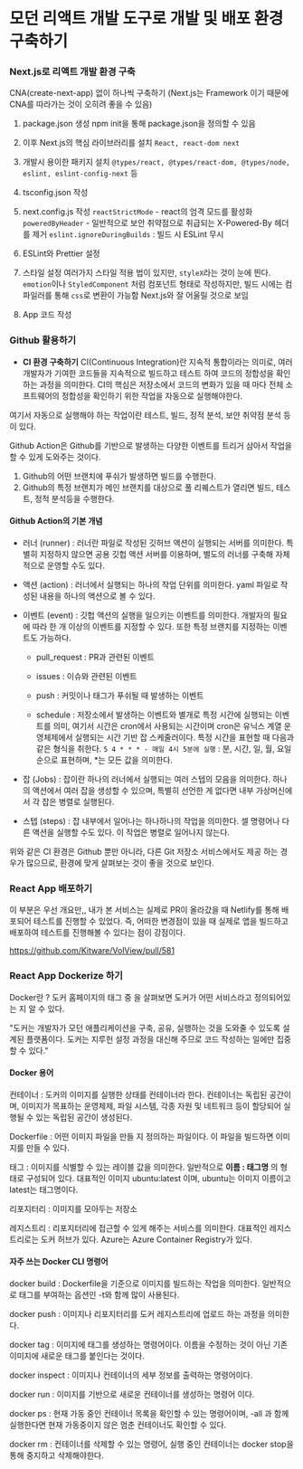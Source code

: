# 모던 리액트 개발 도구로 개발 및 배포 환경 구축하기

### Next.js로 리액트 개발 환경 구축

CNA(create-next-app) 없이 하나씩 구축하기 (Next.js는 Framework 이기 때문에 CNA를 따라가는 것이 오히려 좋을 수 있음)

1. package.json 생성
   npm init을 통해 package.json을 정의할 수 있음

2. 이후 Next.js의 핵심 라이브러리를 설치
   `React, react-dom next`

3. 개발시 용이한 패키지 설치
   `@types/react, @types/react-dom, @types/node, eslint, eslint-config-next` 등

4. tsconfig.json 작성

5. next.config.js 작성
   `reactStrictMode` - react의 엄격 모드를 활성화
   `poweredByHeader` - 일반적으로 보안 취약점으로 취급되는 X-Powered-By 헤더를 제거
   `eslint.ignoreDuringBuilds` : 빌드 시 ESLint 무시

6. ESLint와 Prettier 설정

7. 스타일 설정
   여러가지 스타일 적용 법이 있지만,
   `styleX`라는 것이 눈에 띈다.
   `emotion`이나 `StyledComponent` 처럼 컴포넌트 형태로 작성하지만, 빌드 시에는 컴파일러를 통해 `css`로 변환이 가능함
   Next.js와 잘 어울릴 것으로 보임

8. App 코드 작성

### Github 활용하기

- **CI 환경 구축하기**
  CI(Continuous Integration)란 지속적 통합이라는 의미로, 여러 개발자가 기여한 코드들을 지속적으로 빌드하고 테스트 하여 코드의 정합성을 확인하는 과정을 의미한다.
  CI의 핵심은 저장소에서 코드의 변화가 있을 때 마다 전체 소프트웨어의 정합성을 확인하기 위한 작업을 자동으로 실행해야한다.

여기서 자동으로 실행해야 하는 작업이란 테스트, 빌드, 정적 분석, 보얀 취약점 분석 등이 있다.

Github Action은 Github를 기반으로 발생하는 다양한 이벤트를 트리거 삼아서 작업을 할 수 있게 도와주는 것이다.

1. Github의 어떤 브랜치에 푸쉬가 발생하면 빌드를 수행한다.
2. Github의 특정 브랜치가 메인 브랜치를 대상으로 풀 리퀘스트가 열리면 빌드, 테스트, 정적 분석등을 수행한다.

#### Github Action의 기본 개념

- 러너 (runner) : 러너란 파일로 작성된 깃허브 액션이 실행되는 서버를 의미한다. 특별히 지정하지 않으면 공용 깃헙 액션 서버를 이용하며, 별도의 러너를 구축해 자체적으로 운영할 수도 있다.

- 액션 (action) : 러너에서 실행되는 하나의 작업 단위를 의미한다. yaml 파일로 작성된 내용을 하나의 액션으로 볼 수 있다.

- 이벤트 (event) : 깃헙 액션의 실행을 일으키는 이벤트를 의미한다. 개발자의 필요에 따라 한 개 이상의 이벤트를 지정할 수 있다. 또한 특정 브랜치를 지정하는 이벤트도 가능하다.

  - pull_request : PR과 관련된 이벤트

  - issues : 이슈와 관련된 이벤트

  - push : 커밋이나 태그가 푸쉬될 때 발생하는 이벤트

  - schedule : 저장소에서 발생하는 이벤트와 별개로 특정 시간에 실행되는 이벤트를 의미, 여기서 시간은 cron에서 사용되는 시간이며 cron은 유닉스 계열 운영체제에서 실행되는 시간 기반 잡 스케줄러이다. 특정 시간을 표현할 때 다음과 같은 형식을 취한다.
    `5 4 * * * - 매일 4시 5분에 실행` : 분, 시간, 일, 월, 요일 순으로 표현하며, \*는 모든 값을 의미한다.

- 잡 (Jobs) : 잡이란 하나의 러너에서 실행되는 여러 스텝의 모음을 의미한다. 하나의 액션에서 여러 잡을 생성할 수 있으며, 특별히 선언한 게 없다면 내부 가상머신에서 각 잡은 병렬로 실행된다.

- 스텝 (steps) : 잡 내부에서 일어나는 하나하나의 작업을 의미한다. 셀 명령어나 다른 액션을 실행할 수도 있다. 이 작업은 병렬로 일어나지 않는다.

위와 같은 CI 환경은 Github 뿐만 아니라, 다른 Git 저장소 서비스에서도 제공 하는 경우가 많으므로, 환경에 맞게 살펴보는 것이 좋을 것으로 보인다.

### React App 배포하기

이 부분은 우선 개요만,, 내가 본 서비스는 실제로 PR이 올라갔을 때 Netlify를 통해 배포되어 테스트를 진행할 수 있었다.
즉, 어떠한 변경점이 있을 때 실제로 앱을 빌드하고 배포하여 테스트를 진행해볼 수 있다는 점이 강점이다.

https://github.com/Kitware/VolView/pull/581

### React App Dockerize 하기

Docker란 ?
도커 홈페이지의 <meta> 태그 중 <description>을 살펴보면 도커가 어떤 서비스라고 정의되어있는 지 알 수 있다.

"도커는 개발자가 모던 애플리케이션을 구축, 공유, 실행하는 것을 도와줄 수 있도록 설계된 플랫폼이다. 도커는 지루헌 설정 과정을 대신해 주므로 코드 작성하는 일에만 집중할 수 있다."

#### Docker 용어

컨테이너 : 도커의 이미지를 실행한 상태를 컨테이너라 한다. 컨테이너는 독립된 공간이며, 이미지가 목표하는 운영체제, 파일 시스템, 각종 자원 및 네트워크 등이 할당되어 실행될 수 있는 독립된 공간이 생성된다.

Dockerfile : 어떤 이미지 파일을 만들 지 정의하는 파일이다. 이 파일을 빌드하면 이미지를 만들 수 있다.

태그 : 이미지를 식별할 수 있는 레이블 값을 의미한다. 일반적으로 **이름 : 태그명** 의 형태로 구성되어 있다. 대표적인 이미지 ubuntu:latest 이며, ubuntu는 이미지 이름이고 latest는 태그명이다.

리포지터리 : 이미지를 모아두는 저장소

레지스트리 : 리포지터리에 접근할 수 있게 해주는 서비스를 의미한다. 대표적인 레지스트리로는 도커 허브가 있다.
Azure는 Azure Container Registry가 있다.

#### 자주 쓰는 Docker CLI 명령어

docker build : Dockerfile을 기준으로 이미지를 빌드하는 작업을 의미한다. 일반적으로 태그를 부여하는 옵션인 -t와 함께 많이 사용된다.

docker push : 이미지나 리포지터리를 도커 레지스트리에 업로드 하는 과정을 의미한다.

docker tag : 이미지에 태그를 생성하는 명령어이다. 이름을 수정하는 것이 아닌 기존 이미지에 새로운 태그를 붙인다는 것이다.

docker inspect : 이미지나 컨테이너의 세부 정보를 출력하는 명령어이다.

docker run : 이미지를 기반으로 새로운 컨테이너를 생성하는 명령어 이다.

docker ps : 현재 가동 중인 컨테이너 목록을 확인할 수 있는 명령어이며, -all 과 함께 실행한다면 현재 가동중이지 않은 멈춘 컨테이너도 확인할 수 있다.

docker rm : 컨테이너를 삭제할 수 있는 명령어, 실행 중인 컨테이너는 docker stop을 통해 중지하고 삭제해야한다.
